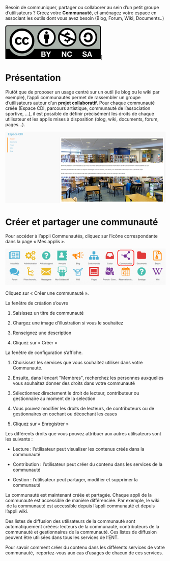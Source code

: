 Besoin de communiquer, partager ou collaborer au sein d’un petit groupe d’utilisateurs ? Créez votre **Communauté**, et aménagez votre espace en associant les outils dont vous avez besoin (Blog, Forum, Wiki, Documents..)

![](../../wp-content/uploads/2015/03/CC-BY-NC-SA-3.0-FR-300x105.png)\]

Présentation
============

Plutôt que de proposer un usage centré sur un outil (le blog ou le wiki par exemple), l’appli communautés permet de rassembler un groupe d’utilisateurs autour d’un **projet collaboratif.** Pour chaque communauté créée (Espace CDI, parcours artistique, communauté de l’association sportive, …), il est possible de définir précisément les droits de chaque utilisateur et les applis mises à disposition (blog, wiki, documents, forum, pages…).

![](../../wp-content/uploads/2016/04/Communaut_Pres-ConvertImage.png)

Créer et partager une communauté
================================

Pour accéder à l’appli Communautés, cliquez sur l’icône correspondante dans la page « Mes applis ».

![](../../wp-content/uploads/2016/04/Mes_Applis_3-1024x231.png)

Cliquez sur « Créer une communauté ».

La fenêtre de création s’ouvre

1.  Saisissez un titre de communauté

2.  Chargez une image d’illustration si vous le souhaitez

3.  Renseignez une description

4.  Cliquez sur « Créer »

La fenêtre de configuration s’affiche.

1.  Choisissez les services que vous souhaitez utiliser dans votre Communauté.

2.  Ensuite, dans l’encart "Membres", recherchez les personnes auxquelles vous souhaitez donner des droits dans votre communauté

3.  Sélectionnez directement le droit de lecteur, contributeur ou gestionnaire au moment de la selection

4.  Vous pouvez modifier les droits de lecteurs, de contributeurs ou de gestionnaires en cochant ou décochant les cases

5.  Cliquez sur « Enregistrer »

Les différents droits que vous pouvez attribuer aux autres utilisateurs sont les suivants :

-   Lecture : l’utilisateur peut visualiser les contenus créés dans la communauté

-   Contribution : l’utilisateur peut créer du contenu dans les services de la communauté

-   Gestion : l’utilisateur peut partager, modifier et supprimer la communauté

La communauté est maintenant créée et partagée. Chaque appli de la communauté est accessible de manière différenciée. Par exemple, le wiki  de la communauté est accessible depuis l’appli communauté et depuis l’appli wiki.

Des listes de diffusion des utilisateurs de la communauté sont automatiquement créées: lecteurs de la communauté, contributeurs de la communauté et gestionnaires de la communauté. Ces listes de diffusion peuvent être utilisées dans tous les services de l’ENT.

Pour savoir comment créer du contenu dans les différents services de votre communauté,  reportez-vous aux cas d’usages de chacun de ces services.
